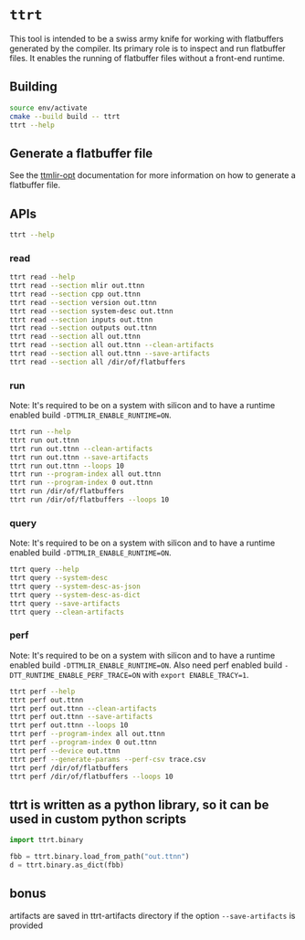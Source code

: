 # `ttrt`

This tool is intended to be a swiss army knife for working with flatbuffers
generated by the compiler.  Its primary role is to inspect and run flatbuffer
files.  It enables the running of flatbuffer files without a front-end runtime.

## Building

```bash
source env/activate
cmake --build build -- ttrt
ttrt --help
```

## Generate a flatbuffer file

See the [ttmlir-opt](./ttmlir-opt.md) documentation for more information on how to generate a flatbuffer file.

## APIs
```bash
ttrt --help
```

### read
```bash
ttrt read --help
ttrt read --section mlir out.ttnn
ttrt read --section cpp out.ttnn
ttrt read --section version out.ttnn
ttrt read --section system-desc out.ttnn
ttrt read --section inputs out.ttnn
ttrt read --section outputs out.ttnn
ttrt read --section all out.ttnn
ttrt read --section all out.ttnn --clean-artifacts
ttrt read --section all out.ttnn --save-artifacts
ttrt read --section all /dir/of/flatbuffers
```

### run
Note: It's required to be on a system with silicon and to have a runtime enabled
build `-DTTMLIR_ENABLE_RUNTIME=ON`.

```bash
ttrt run --help
ttrt run out.ttnn
ttrt run out.ttnn --clean-artifacts
ttrt run out.ttnn --save-artifacts
ttrt run out.ttnn --loops 10
ttrt run --program-index all out.ttnn
ttrt run --program-index 0 out.ttnn
ttrt run /dir/of/flatbuffers
ttrt run /dir/of/flatbuffers --loops 10
```

### query
Note: It's required to be on a system with silicon and to have a runtime enabled
build `-DTTMLIR_ENABLE_RUNTIME=ON`.

```bash
ttrt query --help
ttrt query --system-desc
ttrt query --system-desc-as-json
ttrt query --system-desc-as-dict
ttrt query --save-artifacts
ttrt query --clean-artifacts
```

### perf
Note: It's required to be on a system with silicon and to have a runtime enabled
build `-DTTMLIR_ENABLE_RUNTIME=ON`. Also need perf enabled build `-DTT_RUNTIME_ENABLE_PERF_TRACE=ON` with `export ENABLE_TRACY=1`.

```bash
ttrt perf --help
ttrt perf out.ttnn
ttrt perf out.ttnn --clean-artifacts
ttrt perf out.ttnn --save-artifacts
ttrt perf out.ttnn --loops 10
ttrt perf --program-index all out.ttnn
ttrt perf --program-index 0 out.ttnn
ttrt perf --device out.ttnn
ttrt perf --generate-params --perf-csv trace.csv
ttrt perf /dir/of/flatbuffers
ttrt perf /dir/of/flatbuffers --loops 10
```

## ttrt is written as a python library, so it can be used in custom python scripts

```python
import ttrt.binary

fbb = ttrt.binary.load_from_path("out.ttnn")
d = ttrt.binary.as_dict(fbb)
```

## bonus
artifacts are saved in ttrt-artifacts directory if the option `--save-artifacts` is provided

